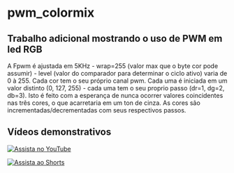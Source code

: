# pwm_colormix

## Trabalho adicional mostrando o uso de PWM em led RGB

A Fpwm é ajustada em 5KHz - wrap=255 (valor max que o byte cor pode assumir) - level (valor do comparador para determinar o ciclo ativo) varia de 0 à 255.
Cada cor tem o seu próprio canal pwm. Cada uma é iniciada em um valor distinto (0, 127, 255) - cada uma tem o seu proprio passo (dr=1, dg=2, db=3). Isto é feito com a esperança de nunca ocorrer valores coincidentes nas três cores, o que acarretaria em um ton de cinza. As cores são incrementadas/decrementadas com seus respectivos passos.

## Vídeos demonstrativos


[![Assista no YouTube](https://img.youtube.com/vi/mN-BrQMJ8co/maxresdefault.jpg)](https://youtu.be/mN-BrQMJ8co)

[![Assista ao Shorts](https://img.youtube.com/vi/AguHtH9S1hM/hqdefault.jpg)](https://www.youtube.com/watch?v=AguHtH9S1hM)

